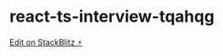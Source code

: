 # react-ts-interview-tqahqg

[Edit on StackBlitz ⚡️](https://stackblitz.com/edit/react-ts-interview-tqahqg)